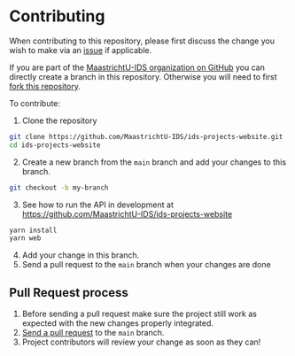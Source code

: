 # Contributing

When contributing to this repository, please first discuss the change you wish to make via an [issue](https://github.com/MaastrichtU-IDS/ids-projects-website/issues) if applicable.

If you are part of the [MaastrichtU-IDS organization on GitHub](https://github.com/MaastrichtU-IDS) you can directly create a branch in this repository. Otherwise you will need to first [fork this repository](https://github.com/MaastrichtU-IDS/ids-projects-website/fork).

To contribute:

1. Clone the repository

```bash
git clone https://github.com/MaastrichtU-IDS/ids-projects-website.git
cd ids-projects-website
```

2. Create a new branch from the `main` branch and add your changes to this branch.

```bash
git checkout -b my-branch
```

3. See how to run the API in development at https://github.com/MaastrichtU-IDS/ids-projects-website

```bash
yarn install
yarn web
```

4. Add your change in this branch.
5. Send a pull request to the `main` branch when your changes are done

## Pull Request process

1. Before sending a pull request make sure the project still work as expected with the new changes properly integrated.
2. [Send a pull request](https://github.com/MaastrichtU-IDS/ids-projects-website/compare) to the `main` branch.
3. Project contributors will review your change as soon as they can!

